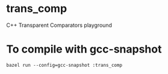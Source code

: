 # trans_comp
C++ Transparent Comparators playground

# To compile with gcc-snapshot
    bazel run --config=gcc-snapshot :trans_comp
